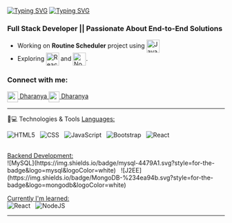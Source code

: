 
<a href="https://git.io/typing-svg"><img src="https://readme-typing-svg.herokuapp.com?font=Fira+Code&weight=600&size=30&duration=3000&pause=5000&color=851c73&center=true&vCenter=true&width=1000&lines=Hey+there%2C+I'm+Dharanya" alt="Typing SVG" /></a>
<a href="https://git.io/typing-svg"><img src="https://readme-typing-svg.herokuapp.com?font=Fira+Code&weight=400&size=25&duration=3000&pause=5000&color=32A8BBFF&center=true&vCenter=true&width=1000&lines=A+passionate+frontend+and+backend+developer" alt="Typing SVG" /></a>


  <h3> Full Stack Developer || Passionate About End-to-End Solutions </h3>
  
  - Working on **Routine Scheduler** project using <span><img src="https://img.shields.io/badge/JavaScript-323330?style=for-the-badge&logo=javascript&logoColor=F7DF1E" alt="JavaScript logo" title="JavaScript" height="30" align=center /></span>
  - Exploring <span><img src="https://img.shields.io/badge/React-20232A?style=for-the-badge&logo=react&logoColor=61DAFB" alt="ReactJS logo" title="ReactJS" height="30" align="center"/></span> and <span><img src="https://img.shields.io/badge/Node.js-339933?style=for-the-badge&logo=nodedotjs&logoColor=white" alt="Node.js logo" title="Node.js" height="30" align="center" /></span>.
<h3 align="left">Connect with me:</h3>
<a href="https://www.linkedin.com/in/dharanyasoundar11/"><img align="center" width="25px" src="https://img.icons8.com/?size=100&id=xuvGCOXi8Wyg&format=png&color=000000"> Dharanya </a>
<a href="https://mail.google.com/mail/u/0/#inbox"><img align="center" width="25px" src="https://img.icons8.com/?size=100&id=qyRpAggnV0zH&format=png&color=000000"> Dharanya </a>
<hr>
 🚀💻 Technologies & Tools
<u> Languages: </u>
<br>


![HTML5](https://img.shields.io/badge/html5-%23E34F26.svg?style=for-the-badge&logo=html5&logoColor=white)
&nbsp;
![CSS](https://img.shields.io/badge/css3-%231572B6.svg?style=for-the-badge&logo=css3&logoColor=white)
&nbsp;
![JavaScript](https://img.shields.io/badge/javascript-%23323330.svg?style=for-the-badge&logo=javascript&logoColor=%23F7DF1E)
&nbsp;
![Bootstrap ](https://img.shields.io/badge/typescript-%23007ACC.svg?style=for-the-badge&logo=typescript&logoColor=white)
&nbsp;
![React](https://img.shields.io/badge/python-3670A0?style=for-the-badge&logo=python&logoColor=ffdd54)
</span>
&nbsp;

<br>
<u> Backend Development: </u>
<br>
![MySQL](https://img.shields.io/badge/mysql-4479A1.svg?style=for-the-badge&logo=mysql&logoColor=white)
&nbsp;
![J2EE](https://img.shields.io/badge/MongoDB-%234ea94b.svg?style=for-the-badge&logo=mongodb&logoColor=white)
&nbsp;
<br>

 <u> Currently I'm learned: </u>
<br>
![React](https://img.shields.io/badge/react-%2320232a.svg?style=for-the-badge&logo=react&logoColor=%2361DAFB)
&nbsp;
![NodeJS](https://img.shields.io/badge/node.js-6DA55F?style=for-the-badge&logo=node.js&logoColor=white)
&nbsp;
<br>

<hr>
